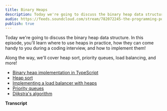 ```yaml
---
title: Binary Heaps
description: Today we're going to discuss the binary heap data structure. In this episode, you'll learn where to use heaps in practice, how they can come handy to you during a coding interview, and how to implement them!
audio: https://feeds.soundcloud.com/stream/782072245-the-programming-podcast-binary-heaps.mp3
publish: true
---
```


Today we're going to discuss the binary heap data structure. In this episode, you'll learn where to use heaps in practice, how they can come handy to you during a coding interview, and how to implement them!

Along the way, we'll cover heap sort, priority queues, load balancing, and more!

- [Binary heap implementation in TypeScript](https://github.com/mgechev/programming-podcast-samples/blob/master/binary-heap/heap.ts)
- [Heap sort](https://github.com/mgechev/javascript-algorithms/blob/master/src/sorting/heapsort.js)
- [Implementing a load balancer with heaps](http://www.ijsrp.org/research-paper-1014/ijsrp-p3476.pdf)
- [Priority queues](https://en.wikipedia.org/wiki/Priority_queue)
- [Dijkstra's algorithm](https://en.wikipedia.org/wiki/Dijkstra%27s_algorithm)

**Transcript**

